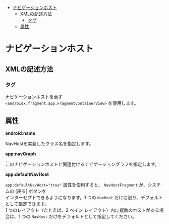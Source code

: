 <!-- TOC START min:1 max:3 link:true asterisk:false update:true -->
- [ナビゲーションホスト](#ナビゲーションホスト)
  - [XMLの記述方法](#xmlの記述方法)
    - [タグ](#タグ)
  - [属性](#属性)
<!-- TOC END -->


# ナビゲーションホスト

## XMLの記述方法

### タグ

ナビゲーションホストを表す `<androidx.fragment.app.FragmentContainerView>` を使用します。


## 属性

**android:name**

NavHostを実装したクラス名を指定します。

**app:navGraph**

このナビゲーションホストと関連付けるナビゲーショングラフを指定します。

**app:defaultNavHost**

`app:defaultNavHost="true"` 属性を使用すると、 `NavHostFragment` が、システムの [戻る] ボタンを  
インターセプトできるようになります。1 つの `NavHost` だけに限り、デフォルトとして指定できます。  
1 つのレイアウト（たとえば、2 ペイン レイアウト）内に複数のホストがある場合は、1 つの `NavHost` だけをデフォルトとして指定してください。
